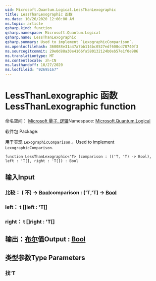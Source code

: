 ```yaml
---
uid: Microsoft.Quantum.Logical.LessThanLexographic
title: LessThanLexographic 函数
ms.date: 10/26/2020 12:00:00 AM
ms.topic: article
qsharp.kind: function
qsharp.namespace: Microsoft.Quantum.Logical
qsharp.name: LessThanLexographic
qsharp.summary: Used to implement `LexographicComparison`.
ms.openlocfilehash: 360088e31a47a7bb114bc0527edf600cd78740f3
ms.sourcegitcommit: 29e0d88a30e4166fa580132124b0eb57e1f0e986
ms.translationtype: MT
ms.contentlocale: zh-CN
ms.lasthandoff: 10/27/2020
ms.locfileid: "92695167"
---
```

# <a name="lessthanlexographic-function"></a><span data-ttu-id="aad76-102">LessThanLexographic 函数</span><span class="sxs-lookup"><span data-stu-id="aad76-102">LessThanLexographic function</span></span>

<span data-ttu-id="aad76-103">命名空间： [Microsoft 量子. 逻辑](xref:Microsoft.Quantum.Logical)</span><span class="sxs-lookup"><span data-stu-id="aad76-103">Namespace: [Microsoft.Quantum.Logical](xref:Microsoft.Quantum.Logical)</span></span>

<span data-ttu-id="aad76-104">软件包 [](https://nuget.org/packages/)</span><span class="sxs-lookup"><span data-stu-id="aad76-104">Package: [](https://nuget.org/packages/)</span></span>


<span data-ttu-id="aad76-105">用于实现 `LexographicComparison` 。</span><span class="sxs-lookup"><span data-stu-id="aad76-105">Used to implement `LexographicComparison`.</span></span>

```qsharp
function LessThanLexographic<'T> (comparison : (('T, 'T) -> Bool), left : 'T[], right : 'T[]) : Bool
```


## <a name="input"></a><span data-ttu-id="aad76-106">输入</span><span class="sxs-lookup"><span data-stu-id="aad76-106">Input</span></span>

### <a name="comparison--tt---bool"></a><span data-ttu-id="aad76-107">比较： ( 不) -> [Bool](xref:microsoft.quantum.lang-ref.bool)</span><span class="sxs-lookup"><span data-stu-id="aad76-107">comparison : ('T,'T) -> [Bool](xref:microsoft.quantum.lang-ref.bool)</span></span>




### <a name="left--t"></a><span data-ttu-id="aad76-108">left： t []</span><span class="sxs-lookup"><span data-stu-id="aad76-108">left : 'T[]</span></span>




### <a name="right--t"></a><span data-ttu-id="aad76-109">right： t []</span><span class="sxs-lookup"><span data-stu-id="aad76-109">right : 'T[]</span></span>





## <a name="output--bool"></a><span data-ttu-id="aad76-110">输出：[布尔](xref:microsoft.quantum.lang-ref.bool)值</span><span class="sxs-lookup"><span data-stu-id="aad76-110">Output : [Bool](xref:microsoft.quantum.lang-ref.bool)</span></span>



## <a name="type-parameters"></a><span data-ttu-id="aad76-111">类型参数</span><span class="sxs-lookup"><span data-stu-id="aad76-111">Type Parameters</span></span>

### <a name="t"></a><span data-ttu-id="aad76-112">找</span><span class="sxs-lookup"><span data-stu-id="aad76-112">'T</span></span>

